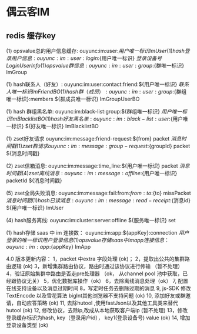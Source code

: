 # 偶云客IM
## redis 缓存key  
(1) opsvalue总的用户信息缓存:     ouyunc:im:user:${用户唯一标识}                         ImUser
(1) hash登录用户信息:     ouyunc:im:user:login:${用户唯一标识}             ${登录设备号}             LoginUserInfo
(1) opsvalue群信息:     ouyunc:im:user:group:${群唯一标识}                   ImGroup

(1) hash联系人（好友）:    ouyunc:im:user:contact:friend:${用户唯一标识}              ${联系人唯一标识}    ImFriendBO           
(1) hash群（成员）:       ouyunc:im:user:group:${群组唯一标识}:members        ${群成员唯一标识}    ImGroupUserBO

(1) hash 群组黑名单:    ouyunc:im:black-list:group:${群组唯一标识}              ${用户唯一标识}    ImBlacklistBO
(1) hash 好友黑名单:    ouyunc:im:black-list:user:${用户唯一标识}              ${好友唯一标识}    ImBlacklistBO

(1) zset好友请求    ouyunc:im:message:friend-request:${from}         packet     ${消息时间戳}                    
(1) zset群请求    ouyunc:im:message:group-request:${groupId}         packet     ${消息时间戳}


(2) zset信箱消息:   ouyunc:im:message:time_line:${用户唯一标识}                packet     ${消息时间戳}
(4) zset离线消息:   ouyunc:im:message:offline:${用户唯一标识}               packetId            ${消息时间戳}

(5) zset全局失败消息:     ouyunc:im:message:fail:from:${from}:to:${to}            missPacket            ${消息时间戳}
(1) hash 已读消息:    ouyunc:im:message:read-receipt:${消息id}              ${用户唯一标识}    ImUser


(4) hash服务离线:   ouyunc:im:cluster:server:offline                  ${服务唯一标识}     set<String>

(1) hash存储 saas 中 im 连接数： ouyunc:im:app:${appKey}:connection             ${用户登录的唯一标识}  用户登录信息
(1) opsvalue存储 saas 中 im app 连接信息： ouyunc:im:app:${appKey}   ImApp




4.0 版本更新内容：
1，packet 中extra 字段处理  (ok)；
2，提取出公共的集群路由逻辑 (ok)
3，新增集群路由协议，路由时通过该协议进行传输 （暂不处理）
4，验证原始集群中路由是否走pre处理器 （ok， 从channel pool 池中获取，已经跟协议无关）
5，优化数据库操作（ok）
6，去除离线消息处理（ok）
7, 配置在线支持设备以及消息过期时间
8，写定时任务去删除过期的消息
9, js-SDK 修改TextEncode 以及雪花算法 bigInt其他浏览器不支持问题 (ok)
10, 添加好友或群邀请，自动应答策略 (ok)
11, 去除hutool ,使用fastJson以及其他工具类来替代hutool (ok) 
12, 修改协议，去除ip,改成从本地获取客户端ip (暂不处理)
13，修改登录缓存标识为hash, key（登录用户id）， key1(登录设备号) value  (ok)
14, 增加登录设备类型 (ok)
